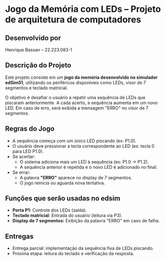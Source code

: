 # Jogo da Memória com LEDs – Projeto de arquitetura de computadores

##  Desenvolvido por

Henrique Bassan – 22.223.083-1

##  Descrição do Projeto

Este projeto consiste em um **jogo da memória desenvolvido no simulador edSim51**, utilizando os periféricos disponíveis como LEDs, visor de 7 segmentos e teclado matricial.

O objetivo é desafiar o usuário a repetir uma sequência de LEDs que piscaram anteriormente. A cada acerto, a sequência aumenta em um novo LED. Em caso de erro, será exibida a mensagem "ERRO" no visor de 7 segmentos.

##  Regras do Jogo

- A sequência começa com um único LED piscando (ex: P1.0).
- O usuário deve pressionar a tecla correspondente ao LED (ex: tecla 0 para LED P1.0).
- Se acertar:
  - O sistema adiciona mais um LED à sequência (ex: P1.0 → P1.2).
  - A sequência anterior é repetida e o novo LED é adicionado no final.
- Se errar:
  - A palavra **"ERRO"** aparece no display de 7 segmentos.
  - O jogo reinicia ou aguarda nova tentativa.

## Funções que serão usadas no edsim

- **Porta P1:** Controle dos LEDs (saída).
- **Teclado matricial:** Entrada do usuário (leitura via P3).
- **Display de 7 segmentos:** Exibição da palavra "ERRO" em caso de falha.
  
##  Entregas

-  Entrega parcial: implementação da sequência fixa de LEDs piscando.
-  Próxima etapa: leitura do teclado e verificação da resposta.


